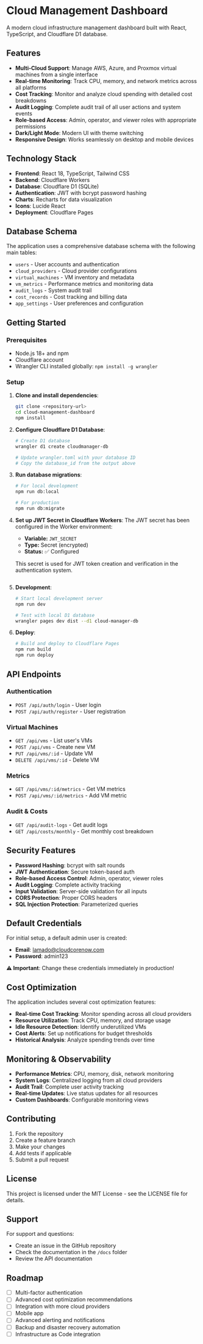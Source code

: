 # Cloud Management Dashboard

A modern cloud infrastructure management dashboard built with React, TypeScript, and Cloudflare D1 database.

## Features

- **Multi-Cloud Support**: Manage AWS, Azure, and Proxmox virtual machines from a single interface
- **Real-time Monitoring**: Track CPU, memory, and network metrics across all platforms
- **Cost Tracking**: Monitor and analyze cloud spending with detailed cost breakdowns
- **Audit Logging**: Complete audit trail of all user actions and system events
- **Role-based Access**: Admin, operator, and viewer roles with appropriate permissions
- **Dark/Light Mode**: Modern UI with theme switching
- **Responsive Design**: Works seamlessly on desktop and mobile devices

## Technology Stack

- **Frontend**: React 18, TypeScript, Tailwind CSS
- **Backend**: Cloudflare Workers
- **Database**: Cloudflare D1 (SQLite)
- **Authentication**: JWT with bcrypt password hashing
- **Charts**: Recharts for data visualization
- **Icons**: Lucide React
- **Deployment**: Cloudflare Pages

## Database Schema

The application uses a comprehensive database schema with the following main tables:

- `users` - User accounts and authentication
- `cloud_providers` - Cloud provider configurations
- `virtual_machines` - VM inventory and metadata
- `vm_metrics` - Performance metrics and monitoring data
- `audit_logs` - System audit trail
- `cost_records` - Cost tracking and billing data
- `app_settings` - User preferences and configuration

## Getting Started

### Prerequisites

- Node.js 18+ and npm
- Cloudflare account
- Wrangler CLI installed globally: `npm install -g wrangler`

### Setup

1. **Clone and install dependencies**:
   ```bash
   git clone <repository-url>
   cd cloud-management-dashboard
   npm install
   ```

2. **Configure Cloudflare D1 Database**:
   ```bash
   # Create D1 database
   wrangler d1 create cloudmanager-db
   
   # Update wrangler.toml with your database ID
   # Copy the database_id from the output above
   ```

3. **Run database migrations**:
   ```bash
   # For local development
   npm run db:local
   
   # For production
   npm run db:migrate
   ```

4. **Set up JWT Secret in Cloudflare Workers**:
   The JWT secret has been configured in the Worker environment:
   - **Variable:** `JWT_SECRET`
   - **Type:** Secret (encrypted)
   - **Status:** ✅ Configured
   
   This secret is used for JWT token creation and verification in the authentication system.
   ```

5. **Development**:
   ```bash
   # Start local development server
   npm run dev
   
   # Test with local D1 database
   wrangler pages dev dist --d1 cloud-manager-db
   ```

6. **Deploy**:
   ```bash
   # Build and deploy to Cloudflare Pages
   npm run build
   npm run deploy
   ```

## API Endpoints

### Authentication
- `POST /api/auth/login` - User login
- `POST /api/auth/register` - User registration

### Virtual Machines
- `GET /api/vms` - List user's VMs
- `POST /api/vms` - Create new VM
- `PUT /api/vms/:id` - Update VM
- `DELETE /api/vms/:id` - Delete VM

### Metrics
- `GET /api/vms/:id/metrics` - Get VM metrics
- `POST /api/vms/:id/metrics` - Add VM metric

### Audit & Costs
- `GET /api/audit-logs` - Get audit logs
- `GET /api/costs/monthly` - Get monthly cost breakdown

## Security Features

- **Password Hashing**: bcrypt with salt rounds
- **JWT Authentication**: Secure token-based auth
- **Role-based Access Control**: Admin, operator, viewer roles
- **Audit Logging**: Complete activity tracking
- **Input Validation**: Server-side validation for all inputs
- **CORS Protection**: Proper CORS headers
- **SQL Injection Protection**: Parameterized queries

## Default Credentials

For initial setup, a default admin user is created:
- **Email**: lamado@cloudcorenow.com
- **Password**: admin123

**⚠️ Important**: Change these credentials immediately in production!

## Cost Optimization

The application includes several cost optimization features:

- **Real-time Cost Tracking**: Monitor spending across all cloud providers
- **Resource Utilization**: Track CPU, memory, and storage usage
- **Idle Resource Detection**: Identify underutilized VMs
- **Cost Alerts**: Set up notifications for budget thresholds
- **Historical Analysis**: Analyze spending trends over time

## Monitoring & Observability

- **Performance Metrics**: CPU, memory, disk, network monitoring
- **System Logs**: Centralized logging from all cloud providers
- **Audit Trail**: Complete user activity tracking
- **Real-time Updates**: Live status updates for all resources
- **Custom Dashboards**: Configurable monitoring views

## Contributing

1. Fork the repository
2. Create a feature branch
3. Make your changes
4. Add tests if applicable
5. Submit a pull request

## License

This project is licensed under the MIT License - see the LICENSE file for details.

## Support

For support and questions:
- Create an issue in the GitHub repository
- Check the documentation in the `/docs` folder
- Review the API documentation

## Roadmap

- [ ] Multi-factor authentication
- [ ] Advanced cost optimization recommendations
- [ ] Integration with more cloud providers
- [ ] Mobile app
- [ ] Advanced alerting and notifications
- [ ] Backup and disaster recovery automation
- [ ] Infrastructure as Code integration